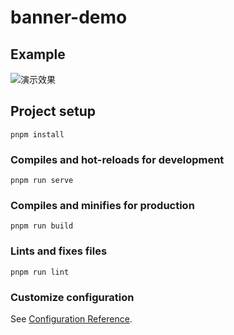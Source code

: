 # banner-demo

## Example
![演示效果](https://p3-juejin.byteimg.com/tos-cn-i-k3u1fbpfcp/c0e9fb605bf248e18743d26e839b9211~tplv-k3u1fbpfcp-jj-mark:0:0:0:0:q75.image#?w=1024&h=519&s=6092642&e=gif&f=237&b=020202)

## Project setup
```
pnpm install
```

### Compiles and hot-reloads for development
```
pnpm run serve
```

### Compiles and minifies for production
```
pnpm run build
```

### Lints and fixes files
```
pnpm run lint
```

### Customize configuration
See [Configuration Reference](https://cli.vuejs.org/config/).
